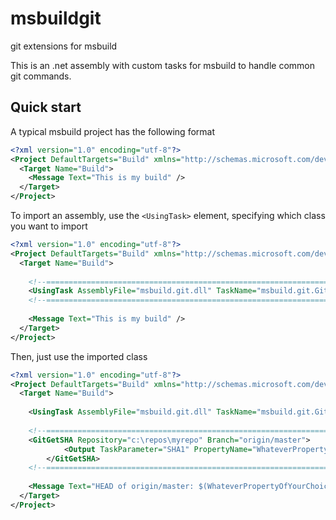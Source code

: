 # msbuildgit
git extensions for msbuild

This is an .net assembly with custom tasks for msbuild to handle common git commands.

## Quick start

A typical msbuild project has the following format
```xml
<?xml version="1.0" encoding="utf-8"?>
<Project DefaultTargets="Build" xmlns="http://schemas.microsoft.com/developer/msbuild/2003">
  <Target Name="Build">
    <Message Text="This is my build" />
  </Target>
</Project>
```

To import an assembly, use the `<UsingTask>` element, specifying which class you want to import
```xml
<?xml version="1.0" encoding="utf-8"?>
<Project DefaultTargets="Build" xmlns="http://schemas.microsoft.com/developer/msbuild/2003">
  <Target Name="Build">
    
    <!--======================================================================-->
    <UsingTask AssemblyFile="msbuild.git.dll" TaskName="msbuild.git.GitGetSHA" />
    <!--======================================================================-->
    
    <Message Text="This is my build" />
  </Target>
</Project>
```

Then, just use the imported class
```xml
<?xml version="1.0" encoding="utf-8"?>
<Project DefaultTargets="Build" xmlns="http://schemas.microsoft.com/developer/msbuild/2003">
  <Target Name="Build">
    
    <UsingTask AssemblyFile="msbuild.git.dll" TaskName="msbuild.git.GitGetSHA" />
    
    <!--======================================================================-->
    <GitGetSHA Repository="c:\repos\myrepo" Branch="origin/master">
			<Output TaskParameter="SHA1" PropertyName="WhateverPropertyOfYourChoice" />
		</GitGetSHA>
    <!--======================================================================-->
    
    <Message Text="HEAD of origin/master: $(WhateverPropertyOfYourChoice)" />
  </Target>
</Project>
```
